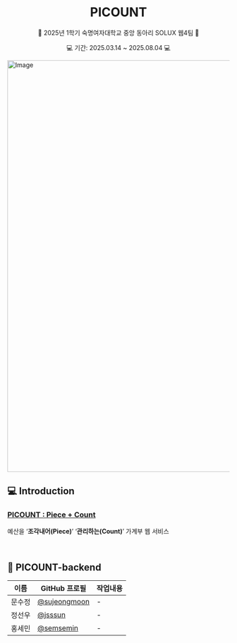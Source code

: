 <h1 align="center">PICOUNT</h1>

<p align="center">📌 2025년 1학기 숙명여자대학교 중앙 동아리 SOLUX 웹4팀 📌</p>
<p align="center">💻 기간: 2025.03.14 ~ 2025.08.04 💻</p>

<img width="1668" height="933" alt="Image" src="https://github.com/user-attachments/assets/7eda948f-4c9e-4a03-a454-9bb4b4911b23" />

<br/>

## **💻** Introduction

### [PICOUNT : Piece + Count](https://github.com/Picount-SOLUX)

예산을 ‘**조각내어(Piece)**’ ‘**관리하는(Count)**’ 가계부 웹 서비스

<br/>

## **💙** PICOUNT-backend
| 이름 | GitHub 프로필 | 작업내용 |
|------|----------------|------------------------------|
| 문수정 | [@sujeongmoon](https://github.com/sujeongmoon) | - |
| 정선우 | [@jsssun](https://github.com/jsssun) | - |
| 홍세민 | [@semsemin](https://github.com/semsemin) | - |

